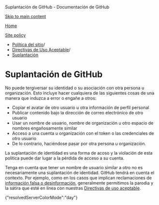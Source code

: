 Suplantación de GitHub - Documentación de GitHub

[Skip to main content](#main-content)

[Home](/es)

[Site policy](/es/site-policy)

* [Política del sitio](/es/site-policy)/
* [Directivas de Uso Aceptable](/es/site-policy/acceptable-use-policies)/
* [Suplantación](/es/site-policy/acceptable-use-policies/github-impersonation)

Suplantación de GitHub
==========

No puede tergiversar su identidad o su asociación con otra persona u organización. Esto incluye hacer cualquiera de las siguientes cosas de una manera que induzca a error o engañe a otros:

* Copiar el avatar de otro usuario u otra información de perfil personal
* Publicar contenido bajo la dirección de correo electrónico de otro usuario
* Usar un nombre de usuario, nombre de organización u otro espacio de nombres engañosamente similar
* Acceso a una cuenta u organización con el token o las credenciales de otro usuario
* De lo contrario, haciéndose pasar por otra persona u organización.

La suplantación de identidad es una forma de acoso y la violación de esta política puede dar lugar a la pérdida de acceso a su cuenta.

Tenga en cuenta que tener un nombre de usuario similar a otro no es necesariamente una suplantación de identidad. GitHub tendrá en cuenta el contexto. Por ejemplo, como en los casos que implican reclamaciones de [información falsa o desinformación](/es/site-policy/acceptable-use-policies/github-misinformation-and-disinformation), generalmente permitimos la parodia y la sátira que esté en línea con nuestras [Directivas de uso aceptable](/es/site-policy/acceptable-use-policies/github-acceptable-use-policies).

{"resolvedServerColorMode":"day"}
